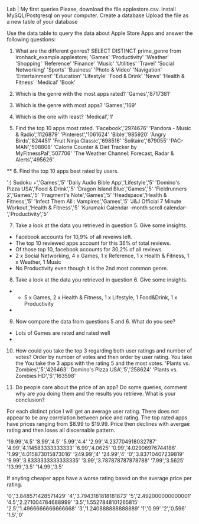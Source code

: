 Lab | My first queries
Please, download the file applestore.csv. Install MySQL/Postgresql on your computer. Create a database Upload the file as a new table of your database

Use the data table to query the data about Apple Store Apps and answer the following questions:

1. What are the different genres?
SELECT DISTINCT prime_genre from ironhack_example.applestore;
'Games'
'Productivity'
'Weather'
'Shopping'
'Reference'
'Finance'
'Music'
'Utilities'
'Travel'
'Social Networking'
'Sports'
'Business'
'Photo & Video'
'Navigation'
'Entertainment'
'Education'
'Lifestyle'
'Food & Drink'
'News'
'Health & Fitness'
'Medical'
'Book'

2. Which is the genre with the most apps rated?
'Games','8717381'

3. Which is the genre with most apps?
'Games','169'

4. Which is the one with least?
'Medical','1'

5. Find the top 10 apps most rated.
'Facebook','2974676'
'Pandora - Music & Radio','1126879'
'Pinterest','1061624'
'Bible','985920'
'Angry Birds','824451'
'Fruit Ninja Classic','698516'
'Solitaire','679055'
'PAC-MAN','508808'
'Calorie Counter & Diet Tracker by MyFitnessPal','507706'
'The Weather Channel: Forecast, Radar & Alerts','495626'

** 6. Find the top 10 apps best rated by users. 

':) Sudoku +','Games','5'
'Daily Audio Bible App','Lifestyle','5'
'Domino\'s Pizza USA','Food & Drink','5'
'Dragon Island Blue','Games','5'
'Fieldrunners 2','Games','5'
'Fragment\'s Note','Games','5'
'Headspace','Health & Fitness','5'
'Infect Them All : Vampires','Games','5'
'J&J Official 7 Minute Workout','Health & Fitness','5'
'Kurumaki Calendar -month scroll calendar-','Productivity','5'



7. Take a look at the data you retrieved in question 5. Give some insights.
- Facebook accounts for 10,9% of all reveiws left.
- The top 10 reviewed apps account for this 36% of total reviews.
- Of those top 10, facebook accounts for 30,2% of all reviews.
- 2 x Social Networking, 4 x Games, 1 x Reference, 1 x Health & Fitness, 1 x Weather, 1 Music
- No Productivity even though it is the 2nd most common genre.


8. Take a look at the data you retrieved in question 6. Give some insights.
- - 5 x Games, 2 x Health & Fitness, 1 x Lifestyle, 1 Food&Drink, 1 x Productivity
-

9. Now compare the data from questions 5 and 6. What do you see?
- Lots of Games are rated and rated well
-


10. How could you take the top 3 regarding both user ratings and number of votes?
Order by number of votes and then order by user rating. You take the You take the 3 apps with the rating 5 and the most votes.
'Plants vs. Zombies','5','426463'
'Domino\'s Pizza USA','5','258624'
'Plants vs. Zombies HD','5','163598'



11. Do people care about the price of an app? Do some queries, comment why are you doing them and the results you retrieve. What is your conclusion?

For each distinct price I will get an average user rating. There does not appear to be any correlation between price and rating. The top rated apps have prices ranging from $8.99 to $19.99. Price then declines with avergae rating and then loses all discernable pattern.

'19.99','4.5'
'8.99','4.5'
'5.99','4.4'
'2.99','4.237704918032787'
'4.99','4.114583333333333'
'6.99','4.0625'
'0.99','4.02906976744186'
'1.99','4.015873015873016'
'249.99','4'
'24.99','4'
'0','3.83710407239819'
'9.99','3.8333333333333335'
'3.99','3.787878787878788'
'7.99','3.5625'
'13.99','3.5'
'14.99','3.5'

If anyting cheaper apps have a worse rating based on the average price per rating.

'0','3.848571428571429'
'4','3.7943181818181873'
'5','2.492000000000001'
'4.5','2.271004784688999'
'3.5','1.5527848101265815'
'2.5','1.4966666666666668'
'3','1.240888888888889'
'1','0.99'
'2','0.596'
'1.5','0'


